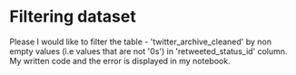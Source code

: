 # Filtering dataset

Please I would like to filter the table - 'twitter_archive_cleaned' by non empty values (i.e values that are not '0s') in 'retweeted_status_id' column. My written code and the error is displayed in my notebook.
